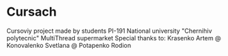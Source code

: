 # Cursach
Cursoviy project made by students PI-191 
National university "Chernihiv polytecnic"
MultiThread supermarket
Special thanks to:
Krasenko Artem @ Konovalenko Svetlana @ Potapenko Rodion
